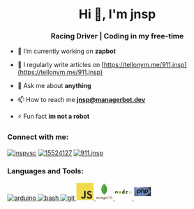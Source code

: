 <h1 align="center">Hi 👋, I'm jnsp</h1>
<h3 align="center">Racing Driver | Coding in my free-time</h3>

- 🔭 I’m currently working on **zapbot**

- 📝 I regularly write articles on [https://tellonym.me/911.jnsp](https://tellonym.me/911.jnsp)

- 💬 Ask me about **anything**

- 📫 How to reach me **jnsp@managerbot.dev**

- ⚡ Fun fact **im not a robot**

<h3 align="left">Connect with me:</h3>
<p align="left">
<a href="https://twitter.com/jnspvsc" target="blank"><img align="center" src="https://external-content.duckduckgo.com/iu/?u=https%3A%2F%2Fcdn1.iconfinder.com%2Fdata%2Ficons%2Fmetro-ui-dock%2F512%2FTwitter_NEW.png&f=1&nofb=1" alt="jnspvsc" height="30" width="40" /></a>
<a href="https://stackoverflow.com/users/15524127" target="blank"><img align="center" src="https://external-content.duckduckgo.com/iu/?u=https%3A%2F%2Ftse1.mm.bing.net%2Fth%3Fid%3DOIP.n5qiiQq2zOs0xsDPVyVJaQHaHa%26pid%3DApi&f=1" alt="15524127" height="30" width="40" /></a>
<a href="https://instagram.com/911.jnsp" target="blank"><img align="center" src="https://upload.wikimedia.org/wikipedia/commons/a/a5/Instagram_icon.png" alt="911.jnsp" height="30" width="40" /></a>
</p>

<h3 align="left">Languages and Tools:</h3>
<p align="left"> <a href="https://www.arduino.cc/" target="_blank"> <img src="https://cdn.worldvectorlogo.com/logos/arduino-1.svg" alt="arduino" width="40" height="40"/> </a> <a href="https://www.gnu.org/software/bash/" target="_blank"> <img src="https://www.vectorlogo.zone/logos/gnu_bash/gnu_bash-icon.svg" alt="bash" width="40" height="40"/> </a> <a href="https://git-scm.com/" target="_blank"> <img src="https://www.vectorlogo.zone/logos/git-scm/git-scm-icon.svg" alt="git" width="40" height="40"/> </a> <a href="https://developer.mozilla.org/en-US/docs/Web/JavaScript" target="_blank"> <img src="https://raw.githubusercontent.com/devicons/devicon/master/icons/javascript/javascript-original.svg" alt="javascript" width="40" height="40"/> </a> <a href="https://www.mongodb.com/" target="_blank"> <img src="https://raw.githubusercontent.com/devicons/devicon/master/icons/mongodb/mongodb-original-wordmark.svg" alt="mongodb" width="40" height="40"/> </a> <a href="https://nodejs.org" target="_blank"> <img src="https://raw.githubusercontent.com/devicons/devicon/master/icons/nodejs/nodejs-original-wordmark.svg" alt="nodejs" width="40" height="40"/> </a> <a href="https://www.php.net" target="_blank"> <img src="https://raw.githubusercontent.com/devicons/devicon/master/icons/php/php-original.svg" alt="php" width="40" height="40"/> </a> </p>
